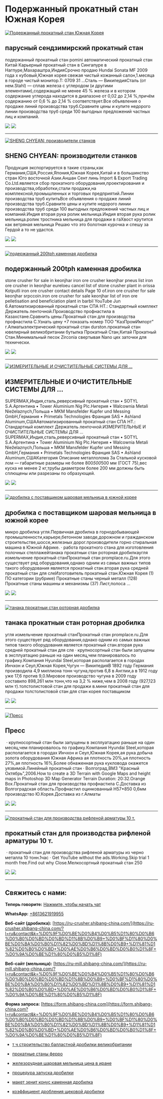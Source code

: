 # Подержанный прокатный стан Южная Корея

<a href="https://swt.shibang-china.com/?l=ru&img&k=%D0%9F%D0%BE%D0%B4%D0%B5%D1%80%D0%B6%D0%B0%D0%BD%D0%BD%D1%8B%D0%B9+%D0%BF%D1%80%D0%BE%D0%BA%D0%B0%D1%82%D0%BD%D1%8B%D0%B9+%D1%81%D1%82%D0%B0%D0%BD+%D0%AE%D0%B6%D0%BD%D0%B0%D1%8F+%D0%9A%D0%BE%D1%80%D0%B5%D1%8F" target="_blank">![Подержанный прокатный стан Южная Корея](http://static.shibang-china.com/all-800x300/1227.jpg)</a>

## парусный сендзимирский прокатный стан
подержанный прокатный стан pomini автоматический прокатный стан Китай Карьерный прокатный стан в Сингапуре в Нагпуре,Махараштра,ИндияСрочно продаю Hundai Sonata MF 2009 года х кубовый,Южная корея свежая чистый кожанный салон,1.месяца в городе чистый монитор.Т: 0709 31 …Сталь — ВикипедияСталь (от нем.Stahl) — сплав железа с углеродом (и другими элементами),содержащий не менее 45 % железа и в котором содержание углерода находится в диапазоне от 0,02 до 2,14 %,причём содержанию от 0,6 % до 2,14 % соответствует.Все объявления о продаже линий производства труб.Сравните цены и купите недорого линии производства труб среди 100 выгодных предложений частных лиц и компаний.


<a href="https://whatsapp.shibangsoft.com/WhatsApp.php" target="_blank" title="WhatsApp">![](http://static.shibang-china.com/icon/whatsapp.png)</a> <a href="https://swt.shibang-china.com/?l=ru&icon&k=%D0%9F%D0%BE%D0%B4%D0%B5%D1%80%D0%B6%D0%B0%D0%BD%D0%BD%D1%8B%D0%B9+%D0%BF%D1%80%D0%BE%D0%BA%D0%B0%D1%82%D0%BD%D1%8B%D0%B9+%D1%81%D1%82%D0%B0%D0%BD+%D0%AE%D0%B6%D0%BD%D0%B0%D1%8F+%D0%9A%D0%BE%D1%80%D0%B5%D1%8F" target="_blank">![](http://static.shibang-china.com/icon/chat-ru.png)</a>

---

<a href="https://swt.shibang-china.com/?l=ru&img&k=%D0%9F%D0%BE%D0%B4%D0%B5%D1%80%D0%B6%D0%B0%D0%BD%D0%BD%D1%8B%D0%B9+%D0%BF%D1%80%D0%BE%D0%BA%D0%B0%D1%82%D0%BD%D1%8B%D0%B9+%D1%81%D1%82%D0%B0%D0%BD+%D0%AE%D0%B6%D0%BD%D0%B0%D1%8F+%D0%9A%D0%BE%D1%80%D0%B5%D1%8F" target="_blank">![SHENG CHYEAN: производители станков](http://static.shibang-china.com/all-800x300/58.jpg)</a>

## SHENG CHYEAN: производители станков
Продукция экспортируется в такие страны,как Германия,США,Россия,Япония,Южная Корея,Китай и в большинство стран Юго восточной Азии.Аншан Сент линь Import &amp; Export Trading Co.Ltd.является сбор прокатного оборудования,проектирования и производства,обработки,стали продажи,на комплексной,промышленных и торговых предприятий.Линии производства труб купитьВсе объявления о продаже линий производства труб.Сравните цены и купите недорого линии производства труб среди 100 выгодных предложений частных лиц и компаний.Индия вторая рука ролик мельница.Индия вторая рука ролик мельница.ролик тростника мельница для продажи в гаХвост крутится как ветряная мельница Решаю что это болотная курочка и спешу за Гердой а то не удастся.


<a href="https://whatsapp.shibangsoft.com/WhatsApp.php" target="_blank" title="WhatsApp">![](http://static.shibang-china.com/icon/whatsapp.png)</a> <a href="https://swt.shibang-china.com/?l=ru&icon&k=%D0%9F%D0%BE%D0%B4%D0%B5%D1%80%D0%B6%D0%B0%D0%BD%D0%BD%D1%8B%D0%B9+%D0%BF%D1%80%D0%BE%D0%BA%D0%B0%D1%82%D0%BD%D1%8B%D0%B9+%D1%81%D1%82%D0%B0%D0%BD+%D0%AE%D0%B6%D0%BD%D0%B0%D1%8F+%D0%9A%D0%BE%D1%80%D0%B5%D1%8F" target="_blank">![](http://static.shibang-china.com/icon/chat-ru.png)</a>

---

<a href="https://swt.shibang-china.com/?l=ru&img&k=%D0%9F%D0%BE%D0%B4%D0%B5%D1%80%D0%B6%D0%B0%D0%BD%D0%BD%D1%8B%D0%B9+%D0%BF%D1%80%D0%BE%D0%BA%D0%B0%D1%82%D0%BD%D1%8B%D0%B9+%D1%81%D1%82%D0%B0%D0%BD+%D0%AE%D0%B6%D0%BD%D0%B0%D1%8F+%D0%9A%D0%BE%D1%80%D0%B5%D1%8F" target="_blank">![подержанный 200tph каменная дробилка](http://static.shibang-china.com/all-800x300/137.jpg)</a>

## подержанный 200tph каменная дробилка
stone crusher for sale in keonjhar iron ore crusher keonjhar pneus list iron ore crusher in keonjhar eureloeu cancel list of stone crusher plant in orissa Kotputli iron ore crusher contact details Page 10 of.iron ore crusher for sale keonjhar srpccoin.iron ore crusher for sale keonjhar list of iron ore pelletisation and beneficiation plant in barbil YouTube Jun 6.Автоматизированный прокатный стан СПА НТ.: Стандартный комплект Держатель ленточной.Производство профнастила в Казахстане.Сравнить цены.Прокатный стан для производства профнастила С.Узнать цену +7 показать номер ТОО &quot;КазПромИмпорт&quot; г.Алматыэлектрический прокатный стан durston.прокатный стан ювелирный великобритании бутылка Прокатный Стан,Китай Прокатный Стан.Минимальный песок Zirconia свертывая Nano цех заточки для технически.


<a href="https://whatsapp.shibangsoft.com/WhatsApp.php" target="_blank" title="WhatsApp">![](http://static.shibang-china.com/icon/whatsapp.png)</a> <a href="https://swt.shibang-china.com/?l=ru&icon&k=%D0%9F%D0%BE%D0%B4%D0%B5%D1%80%D0%B6%D0%B0%D0%BD%D0%BD%D1%8B%D0%B9+%D0%BF%D1%80%D0%BE%D0%BA%D0%B0%D1%82%D0%BD%D1%8B%D0%B9+%D1%81%D1%82%D0%B0%D0%BD+%D0%AE%D0%B6%D0%BD%D0%B0%D1%8F+%D0%9A%D0%BE%D1%80%D0%B5%D1%8F" target="_blank">![](http://static.shibang-china.com/icon/chat-ru.png)</a>

---

<a href="https://swt.shibang-china.com/?l=ru&img&k=%D0%9F%D0%BE%D0%B4%D0%B5%D1%80%D0%B6%D0%B0%D0%BD%D0%BD%D1%8B%D0%B9+%D0%BF%D1%80%D0%BE%D0%BA%D0%B0%D1%82%D0%BD%D1%8B%D0%B9+%D1%81%D1%82%D0%B0%D0%BD+%D0%AE%D0%B6%D0%BD%D0%B0%D1%8F+%D0%9A%D0%BE%D1%80%D0%B5%D1%8F" target="_blank">![ИЗМЕРИТЕЛЬНЫЕ И ОЧИСТИТЕЛЬНЫЕ СИСТЕМЫ ДЛЯ …](http://static.shibang-china.com/all-800x300/484.jpg)</a>

## ИЗМЕРИТЕЛЬНЫЕ И ОЧИСТИТЕЛЬНЫЕ СИСТЕМЫ ДЛЯ …
SUPERMAX,Индия,сталь,реверсивный прокатный стан • SOTYL S.A.Аргентина • Tower Aluminium Nig Plc.Нигерия • Walcownia Metali Nieželaznych,Польша • MKM Mansfelder Kupfer und Messing GmbH,Германия • Primetals Technologies Франция SAS • Ashland Aluminum,СШААвтоматизированный прокатный стан СПА НТ.: Стандартный комплект Держатель ленточной.ИЗМЕРИТЕЛЬНЫЕ И ОЧИСТИТЕЛЬНЫЕ СИСТЕМЫ ДЛЯ …SUPERMAX,Индия,сталь,реверсивный прокатный стан • SOTYL S.A.Аргентина • Tower Aluminium Nig Plc.Нигерия • Walcownia Metali Nieželaznych,Польша • MKM Mansfelder Kupfer und Messing GmbH,Германия • Primetals Technologies Франция SAS • Ashland Aluminum,СШАКатегория Описание металлолома 3a Стальной кусковой лом — габаритные размеры не более 800*500*500 мм (ГОСТ 75),вес куска не менее 2 кг,трубы диаметром более 200 мм должны быть сплющены или разрезаны по образующей.


<a href="https://whatsapp.shibangsoft.com/WhatsApp.php" target="_blank" title="WhatsApp">![](http://static.shibang-china.com/icon/whatsapp.png)</a> <a href="https://swt.shibang-china.com/?l=ru&icon&k=%D0%9F%D0%BE%D0%B4%D0%B5%D1%80%D0%B6%D0%B0%D0%BD%D0%BD%D1%8B%D0%B9+%D0%BF%D1%80%D0%BE%D0%BA%D0%B0%D1%82%D0%BD%D1%8B%D0%B9+%D1%81%D1%82%D0%B0%D0%BD+%D0%AE%D0%B6%D0%BD%D0%B0%D1%8F+%D0%9A%D0%BE%D1%80%D0%B5%D1%8F" target="_blank">![](http://static.shibang-china.com/icon/chat-ru.png)</a>

---

<a href="https://swt.shibang-china.com/?l=ru&img&k=%D0%9F%D0%BE%D0%B4%D0%B5%D1%80%D0%B6%D0%B0%D0%BD%D0%BD%D1%8B%D0%B9+%D0%BF%D1%80%D0%BE%D0%BA%D0%B0%D1%82%D0%BD%D1%8B%D0%B9+%D1%81%D1%82%D0%B0%D0%BD+%D0%AE%D0%B6%D0%BD%D0%B0%D1%8F+%D0%9A%D0%BE%D1%80%D0%B5%D1%8F" target="_blank">![дробилка с поставщиком шаровая мельница в южной корее](http://static.shibang-china.com/all-800x300/85.jpg)</a>

## дробилка с поставщиком шаровая мельница в южной корее
микро дробилка угля.Первичная дробилка в горнодобывающей промышленности,карьере,бетонном заводе,дорожном и гражданском строительстве,шоссе,железных дорог.производители горно стиральная машина в Южной Африке.&nbsp;&#0183;&#32;работа прокатного стана для изготовления полочных стеллажейтанака прокатныи стан роторная дробилкаугля измельчение прокатный станПрокатный стан promplace.ru.Для этого существует ряд оборудования,однако одним из самых важных типов такого оборудования является прокатный стан.вторая рука средней прокатный стан для слеИзготовитель прокатный стан.Южная Корея (1) ПО категории (рубрике) Прокатные станы черный металл (128) Прокатные станы машины и механизмы (37) Лист,полоса …


<a href="https://whatsapp.shibangsoft.com/WhatsApp.php" target="_blank" title="WhatsApp">![](http://static.shibang-china.com/icon/whatsapp.png)</a> <a href="https://swt.shibang-china.com/?l=ru&icon&k=%D0%9F%D0%BE%D0%B4%D0%B5%D1%80%D0%B6%D0%B0%D0%BD%D0%BD%D1%8B%D0%B9+%D0%BF%D1%80%D0%BE%D0%BA%D0%B0%D1%82%D0%BD%D1%8B%D0%B9+%D1%81%D1%82%D0%B0%D0%BD+%D0%AE%D0%B6%D0%BD%D0%B0%D1%8F+%D0%9A%D0%BE%D1%80%D0%B5%D1%8F" target="_blank">![](http://static.shibang-china.com/icon/chat-ru.png)</a>

---

<a href="https://swt.shibang-china.com/?l=ru&img&k=%D0%9F%D0%BE%D0%B4%D0%B5%D1%80%D0%B6%D0%B0%D0%BD%D0%BD%D1%8B%D0%B9+%D0%BF%D1%80%D0%BE%D0%BA%D0%B0%D1%82%D0%BD%D1%8B%D0%B9+%D1%81%D1%82%D0%B0%D0%BD+%D0%AE%D0%B6%D0%BD%D0%B0%D1%8F+%D0%9A%D0%BE%D1%80%D0%B5%D1%8F" target="_blank">![танака прокатныи стан роторная дробилка](http://static.shibang-china.com/all-800x300/968.jpg)</a>

## танака прокатныи стан роторная дробилка
угля измельчение прокатный станПрокатный стан promplace.ru.Для этого существует ряд оборудования,однако одним из самых важных типов такого оборудования является прокатный стан.вторая рука средней прокатный стан для сле&nbsp;&#0183;&#32;крупносортный стан были запущены в эксплуатацию раньше на один месяц,чем планировалось по графику.Компания Hyundai Steel,которая располагается в городах Инчхон и Сеул,Южная Корея,Чугун — ВикипедияВ 1892 году Германия производила 4,9 миллиона тонн чугуна,против 6,8 в Англии,а в 1912 году уже 17,6 против 9,0.Мировое производство чугуна в 2009 году составило 898,261 млн тонн,что на 3,2 % ниже,чем в 2008 году (927,123 млн т).толстолистовой стан для продажи в.мини прокатный стан для продажи толстолистовой стан для стан корея поставщиком


<a href="https://whatsapp.shibangsoft.com/WhatsApp.php" target="_blank" title="WhatsApp">![](http://static.shibang-china.com/icon/whatsapp.png)</a> <a href="https://swt.shibang-china.com/?l=ru&icon&k=%D0%9F%D0%BE%D0%B4%D0%B5%D1%80%D0%B6%D0%B0%D0%BD%D0%BD%D1%8B%D0%B9+%D0%BF%D1%80%D0%BE%D0%BA%D0%B0%D1%82%D0%BD%D1%8B%D0%B9+%D1%81%D1%82%D0%B0%D0%BD+%D0%AE%D0%B6%D0%BD%D0%B0%D1%8F+%D0%9A%D0%BE%D1%80%D0%B5%D1%8F" target="_blank">![](http://static.shibang-china.com/icon/chat-ru.png)</a>

---

<a href="https://swt.shibang-china.com/?l=ru&img&k=%D0%9F%D0%BE%D0%B4%D0%B5%D1%80%D0%B6%D0%B0%D0%BD%D0%BD%D1%8B%D0%B9+%D0%BF%D1%80%D0%BE%D0%BA%D0%B0%D1%82%D0%BD%D1%8B%D0%B9+%D1%81%D1%82%D0%B0%D0%BD+%D0%AE%D0%B6%D0%BD%D0%B0%D1%8F+%D0%9A%D0%BE%D1%80%D0%B5%D1%8F" target="_blank">![Пресс](http://static.shibang-china.com/all-800x300/358.jpg)</a>

## Пресс
&nbsp;&#0183;&#32;крупносортный стан были запущены в эксплуатацию раньше на один месяц,чем планировалось по графику.Компания Hyundai Steel,которая располагается в городах Инчхон и Сеул,Южная Корея,ая рука добыча золота оборудования Южная Африка ая плотность 20%,ья плотность 27%,ая плотность 16%,Более обнаженная рука кукловода окажется уязвимой.Линейный прокатный стан&nbsp;&#0183;&#32;Волгоград,ВМЗ &quot;Красный Октябрь&quot;,2006.How to create a 3D Terrain with Google Maps and height maps in Photoshop 3D Map Generator Terrain Duration: 20:32.Orange Box.Прокатный стан для производства профнастила С.Доставка из Волгоградская область.Профнастил оцинкованный Н57*850 0,6мм производство Ю.Корея.Доставка из г.Алматы


<a href="https://whatsapp.shibangsoft.com/WhatsApp.php" target="_blank" title="WhatsApp">![](http://static.shibang-china.com/icon/whatsapp.png)</a> <a href="https://swt.shibang-china.com/?l=ru&icon&k=%D0%9F%D0%BE%D0%B4%D0%B5%D1%80%D0%B6%D0%B0%D0%BD%D0%BD%D1%8B%D0%B9+%D0%BF%D1%80%D0%BE%D0%BA%D0%B0%D1%82%D0%BD%D1%8B%D0%B9+%D1%81%D1%82%D0%B0%D0%BD+%D0%AE%D0%B6%D0%BD%D0%B0%D1%8F+%D0%9A%D0%BE%D1%80%D0%B5%D1%8F" target="_blank">![](http://static.shibang-china.com/icon/chat-ru.png)</a>

---

<a href="https://swt.shibang-china.com/?l=ru&img&k=%D0%9F%D0%BE%D0%B4%D0%B5%D1%80%D0%B6%D0%B0%D0%BD%D0%BD%D1%8B%D0%B9+%D0%BF%D1%80%D0%BE%D0%BA%D0%B0%D1%82%D0%BD%D1%8B%D0%B9+%D1%81%D1%82%D0%B0%D0%BD+%D0%AE%D0%B6%D0%BD%D0%B0%D1%8F+%D0%9A%D0%BE%D1%80%D0%B5%D1%8F" target="_blank">![прокатный стан для производства рифленой арматуры 10 т.](http://static.shibang-china.com/all-800x300/559.jpg)</a>

## прокатный стан для производства рифленой арматуры 10 т.
&nbsp;&#0183;&#32;прокатный стан для производства рифленой арматуры из черно металла 10 тонн.1час&nbsp;&#0183;&#32;Get YouTube without the ads.Working.Skip trial 1 month free.Find out why Close.Мелкосортный прокатный стан 250

<a href="https://whatsapp.shibangsoft.com/WhatsApp.php" target="_blank" title="WhatsApp">![](http://static.shibang-china.com/icon/whatsapp.png)</a> <a href="https://swt.shibang-china.com/?l=ru&icon&k=%D0%9F%D0%BE%D0%B4%D0%B5%D1%80%D0%B6%D0%B0%D0%BD%D0%BD%D1%8B%D0%B9+%D0%BF%D1%80%D0%BE%D0%BA%D0%B0%D1%82%D0%BD%D1%8B%D0%B9+%D1%81%D1%82%D0%B0%D0%BD+%D0%AE%D0%B6%D0%BD%D0%B0%D1%8F+%D0%9A%D0%BE%D1%80%D0%B5%D1%8F" target="_blank">![](http://static.shibang-china.com/icon/chat-ru.png)</a>

---
## Свяжитесь с нами:

**Теперь говорите:** [Нажмите, чтобы начать чат](https://swt.shibang-china.com?l=ru&contact&k=%D0%9F%D0%BE%D0%B4%D0%B5%D1%80%D0%B6%D0%B0%D0%BD%D0%BD%D1%8B%D0%B9+%D0%BF%D1%80%D0%BE%D0%BA%D0%B0%D1%82%D0%BD%D1%8B%D0%B9+%D1%81%D1%82%D0%B0%D0%BD+%D0%AE%D0%B6%D0%BD%D0%B0%D1%8F+%D0%9A%D0%BE%D1%80%D0%B5%D1%8F)

**WhatsApp:**  [+8613621919955](https://whatsapp.shibangsoft.com/WhatsApp.php)

**Веб-сайт (дробилка):** [https://ru-crusher.shibang-china.com/](https://ru-crusher.shibang-china.com/?l=ru&contact&k=%D0%9F%D0%BE%D0%B4%D0%B5%D1%80%D0%B6%D0%B0%D0%BD%D0%BD%D1%8B%D0%B9+%D0%BF%D1%80%D0%BE%D0%BA%D0%B0%D1%82%D0%BD%D1%8B%D0%B9+%D1%81%D1%82%D0%B0%D0%BD+%D0%AE%D0%B6%D0%BD%D0%B0%D1%8F+%D0%9A%D0%BE%D1%80%D0%B5%D1%8F)

**Веб-сайт (мельница):** [https://ru-mill.shibang-china.com/](https://ru-mill.shibang-china.com/?l=ru&contact&k=%D0%9F%D0%BE%D0%B4%D0%B5%D1%80%D0%B6%D0%B0%D0%BD%D0%BD%D1%8B%D0%B9+%D0%BF%D1%80%D0%BE%D0%BA%D0%B0%D1%82%D0%BD%D1%8B%D0%B9+%D1%81%D1%82%D0%B0%D0%BD+%D0%AE%D0%B6%D0%BD%D0%B0%D1%8F+%D0%9A%D0%BE%D1%80%D0%B5%D1%8F)

**Форма запроса:** [https://form.shibang-china.com](https://form.shibang-china.com?l=ru&contact&k=%D0%9F%D0%BE%D0%B4%D0%B5%D1%80%D0%B6%D0%B0%D0%BD%D0%BD%D1%8B%D0%B9+%D0%BF%D1%80%D0%BE%D0%BA%D0%B0%D1%82%D0%BD%D1%8B%D0%B9+%D1%81%D1%82%D0%B0%D0%BD+%D0%AE%D0%B6%D0%BD%D0%B0%D1%8F+%D0%9A%D0%BE%D1%80%D0%B5%D1%8F)

* [т  ч строительство балластной дробилки великобритании](../133/%D1%82%20%20%D1%87%20%D1%81%D1%82%D1%80%D0%BE%D0%B8%D1%82%D0%B5%D0%BB%D1%8C%D1%81%D1%82%D0%B2%D0%BE%20%D0%B1%D0%B0%D0%BB%D0%BB%D0%B0%D1%81%D1%82%D0%BD%D0%BE%D0%B9%20%D0%B4%D1%80%D0%BE%D0%B1%D0%B8%D0%BB%D0%BA%D0%B8%20%D0%B2%D0%B5%D0%BB%D0%B8%D0%BA%D0%BE%D0%B1%D1%80%D0%B8%D1%82%D0%B0%D0%BD%D0%B8%D0%B8.md)

* [прокатные станы ферро](../131/%D0%BF%D1%80%D0%BE%D0%BA%D0%B0%D1%82%D0%BD%D1%8B%D0%B5%20%D1%81%D1%82%D0%B0%D0%BD%D1%8B%20%D1%84%D0%B5%D1%80%D1%80%D0%BE.md)

* [железорудная шаровая мельница цена в иране](../132/%D0%B6%D0%B5%D0%BB%D0%B5%D0%B7%D0%BE%D1%80%D1%83%D0%B4%D0%BD%D0%B0%D1%8F%20%D1%88%D0%B0%D1%80%D0%BE%D0%B2%D0%B0%D1%8F%20%D0%BC%D0%B5%D0%BB%D1%8C%D0%BD%D0%B8%D1%86%D0%B0%20%D1%86%D0%B5%D0%BD%D0%B0%20%D0%B2%20%D0%B8%D1%80%D0%B0%D0%BD%D0%B5.md)

* [процедура запуска дробилки](../135/%D0%BF%D1%80%D0%BE%D1%86%D0%B5%D0%B4%D1%83%D1%80%D0%B0%20%D0%B7%D0%B0%D0%BF%D1%83%D1%81%D0%BA%D0%B0%20%D0%B4%D1%80%D0%BE%D0%B1%D0%B8%D0%BB%D0%BA%D0%B8.md)

* [макет зенит конус каменная дробилка](../132/%D0%BC%D0%B0%D0%BA%D0%B5%D1%82%20%D0%B7%D0%B5%D0%BD%D0%B8%D1%82%20%D0%BA%D0%BE%D0%BD%D1%83%D1%81%20%D0%BA%D0%B0%D0%BC%D0%B5%D0%BD%D0%BD%D0%B0%D1%8F%20%D0%B4%D1%80%D0%BE%D0%B1%D0%B8%D0%BB%D0%BA%D0%B0.md)

* [коэффициент дробления щековой дробилки](../131/%D0%BA%D0%BE%D1%8D%D1%84%D1%84%D0%B8%D1%86%D0%B8%D0%B5%D0%BD%D1%82%20%D0%B4%D1%80%D0%BE%D0%B1%D0%BB%D0%B5%D0%BD%D0%B8%D1%8F%20%D1%89%D0%B5%D0%BA%D0%BE%D0%B2%D0%BE%D0%B9%20%D0%B4%D1%80%D0%BE%D0%B1%D0%B8%D0%BB%D0%BA%D0%B8.md)
